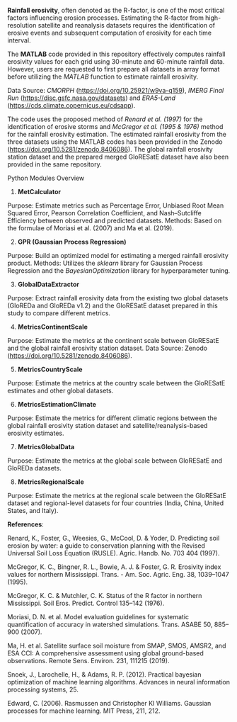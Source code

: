**Rainfall erosivity**, often denoted as the R-factor, is one of the most critical factors influencing erosion processes. Estimating the R-factor from high-resolution satellite and reanalysis datasets requires the identification of erosive events and subsequent computation of erosivity for each time interval.

The **MATLAB** code provided in this repository effectively computes rainfall erosivity values for each grid using 30-minute and 60-minute rainfall data. However, users are requested to first prepare all datasets in array format before utilizing the *MATLAB* function to estimate rainfall erosivity. 

Data Source: *CMORPH* (https://doi.org/10.25921/w9va-q159), *IMERG Final Run* (https://disc.gsfc.nasa.gov/datasets) and *ERA5-Land* (https://cds.climate.copernicus.eu/cdsapp).

The code uses the proposed method of *Renard et al. (1997)* for the identification of erosive storms and *McGregor et al. (1995 & 1976)* method for the rainfall erosivity estimation.
The estimated rainfall erosivity from the three datasets using the MATLAB codes has been provided in the Zenodo (https://doi.org/10.5281/zenodo.8406086). The global rainfall erosivity station dataset and the prepared merged GloRESatE dataset have also been provided in the same repository.

Python Modules Overview
1. **MetCalculator**

Purpose: Estimate metrics such as Percentage Error, Unbiased Root Mean Squared Error, Pearson Correlation Coefficient, and Nash–Sutcliffe Efficiency between observed and predicted datasets.
Methods: Based on the formulae of Moriasi et al. (2007) and Ma et al. (2019).

2. **GPR (Gaussian Process Regression)**

Purpose: Build an optimized model for estimating a merged rainfall erosivity product.
Methods: Utilizes the *sklearn* library for Gaussian Process Regression and the *BayesianOptimization* library for hyperparameter tuning.

3. **GlobalDataExtractor**

Purpose: Extract rainfall erosivity data from the existing two global datasets (GloREDa and GloREDa v1.2) and the GloRESatE dataset prepared in this study to compare different metrics.

4. **MetricsContinentScale**

Purpose: Estimate the metrics at the continent scale between GloRESatE and the global rainfall erosivity station dataset.
Data Source: Zenodo (https://doi.org/10.5281/zenodo.8406086).

5. **MetricsCountryScale**

Purpose: Estimate the metrics at the country scale between the GloRESatE estimates and other global datasets.

6. **MetricsEstimationClimate**

Purpose: Estimate the metrics for different climatic regions between the global rainfall erosivity station dataset and satellite/reanalysis-based erosivity estimates.

7. **MetricsGlobalData**

Purpose: Estimate the metrics at the global scale between GloRESatE and GloREDa datasets.

8. **MetricsRegionalScale**

Purpose: Estimate the metrics at the regional scale between the GloRESatE dataset and regional-level datasets for four countries (India, China, United States, and Italy).

**References**:

Renard, K., Foster, G., Weesies, G., McCool, D. & Yoder, D. Predicting soil erosion by water: a guide to conservation planning with the Revised Universal Soil Loss Equation (RUSLE). Agric. Handb. No. 703 404 (1997).

McGregor, K. C., Bingner, R. L., Bowie, A. J. & Foster, G. R. Erosivity index values for northern Mississippi. Trans. - Am. Soc. Agric. Eng. 38, 1039–1047 (1995).

McGregor, K. C. & Mutchler, C. K. Status of the R factor in northern Mississippi. Soil Eros. Predict. Control 135–142 (1976).

Moriasi, D. N. et al. Model evaluation guidelines for systematic quantification of accuracy in watershed simulations. Trans. ASABE 50, 885–900 (2007).

Ma, H. et al. Satellite surface soil moisture from SMAP, SMOS, AMSR2, and ESA CCI: A comprehensive assessment using global ground-based observations. Remote Sens. Environ. 231, 111215 (2019).

Snoek, J., Larochelle, H., & Adams, R. P. (2012). Practical bayesian optimization of machine learning algorithms. Advances in neural information processing systems, 25.

Edward, C. (2006). Rasmussen and Christopher KI Williams. Gaussian processes for machine learning. MIT Press, 211, 212.
